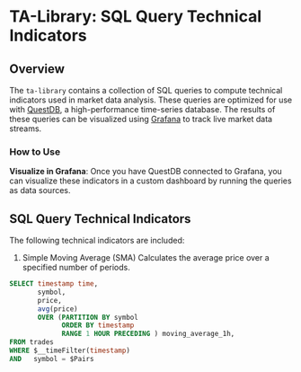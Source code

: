 # TA-Library: SQL Query Technical Indicators

## Overview
The `ta-library` contains a collection of SQL queries to compute technical indicators used in  market data analysis. These queries are optimized for use with [QuestDB](https://questdb.io/), a high-performance time-series database. The results of these queries can be visualized using [Grafana](https://grafana.com/) to track live market data streams.



### How to Use

**Visualize in Grafana**: Once you have QuestDB connected to Grafana, you can visualize these indicators in a custom dashboard by running the queries as data sources.



## SQL Query Technical Indicators
The following technical indicators are included:

1. Simple Moving Average (SMA)
Calculates the average price over a specified number of periods.

```sql
SELECT timestamp time,
       symbol,
       price,
       avg(price)
       OVER (PARTITION BY symbol
             ORDER BY timestamp
             RANGE 1 HOUR PRECEDING ) moving_average_1h,
FROM trades
WHERE $__timeFilter(timestamp)
AND   symbol = $Pairs
```
